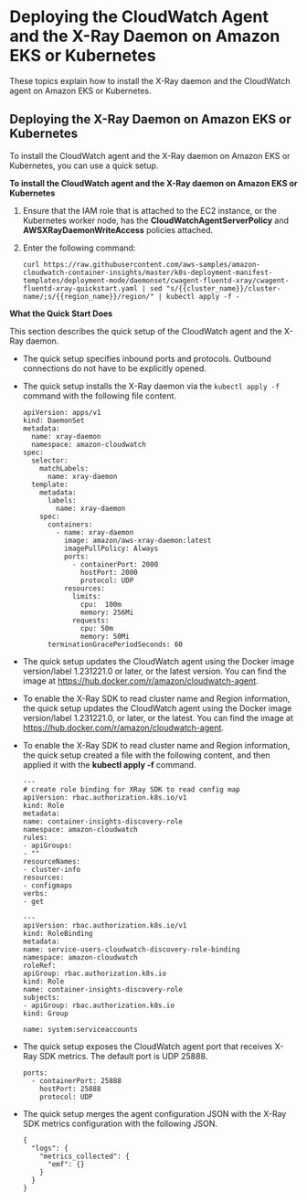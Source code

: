 # Deploying the CloudWatch Agent and the X\-Ray Daemon on Amazon EKS or Kubernetes<a name="deploy_servicelens_CloudWatch_agent_deploy_EKS"></a>

These topics explain how to install the X\-Ray daemon and the CloudWatch agent on Amazon EKS or Kubernetes\.

## Deploying the X\-Ray Daemon on Amazon EKS or Kubernetes<a name="deploy_servicelens_CloudWatch_agent_deploy_Xray_daemon"></a>

To install the CloudWatch agent and the X\-Ray daemon on Amazon EKS or Kubernetes, you can use a quick setup\.

**To install the CloudWatch agent and the X\-Ray daemon on Amazon EKS or Kubernetes**

1. Ensure that the IAM role that is attached to the EC2 instance, or the Kubernetes worker node, has the **CloudWatchAgentServerPolicy** and **AWSXRayDaemonWriteAccess** policies attached\.

1. Enter the following command:

   ```
   curl https://raw.githubusercontent.com/aws-samples/amazon-cloudwatch-container-insights/master/k8s-deployment-manifest-templates/deployment-mode/daemonset/cwagent-fluentd-xray/cwagent-fluentd-xray-quickstart.yaml | sed "s/{{cluster_name}}/cluster-name/;s/{{region_name}}/region/" | kubectl apply -f -
   ```

**What the Quick Start Does**

This section describes the quick setup of the CloudWatch agent and the X\-Ray daemon\.
+ The quick setup specifies inbound ports and protocols\. Outbound connections do not have to be explicitly opened\.
+ The quick setup installs the X\-Ray daemon via the `kubectl apply -f` command with the following file content\.

  ```
  apiVersion: apps/v1
  kind: DaemonSet
  metadata:
    name: xray-daemon
    namespace: amazon-cloudwatch
  spec:
    selector:
      matchLabels:
        name: xray-daemon
    template:
      metadata:
        labels:
          name: xray-daemon
      spec:
        containers:
          - name: xray-daemon
            image: amazon/aws-xray-daemon:latest
            imagePullPolicy: Always
            ports:
              - containerPort: 2000
                hostPort: 2000
                protocol: UDP
            resources:
              limits:
                cpu:  100m
                memory: 256Mi
              requests:
                cpu: 50m
                memory: 50Mi
        terminationGracePeriodSeconds: 60
  ```
+ The quick setup updates the CloudWatch agent using the Docker image version/label 1\.231221\.0 or later, or the latest version\. You can find the image at [https://hub\.docker\.com/r/amazon/cloudwatch\-agent](https://hub.docker.com/r/amazon/cloudwatch-agent)\.
+ To enable the X\-Ray SDK to read cluster name and Region information, the quick setup updates the CloudWatch agent using the Docker image version/label 1\.231221\.0, or later, or the latest\. You can find the image at [https://hub\.docker\.com/r/amazon/cloudwatch\-agent](https://hub.docker.com/r/amazon/cloudwatch-agent)\.
+ To enable the X\-Ray SDK to read cluster name and Region information, the quick setup created a file with the following content, and then applied it with the **kubectl apply \-f** command\.

  ```
  ---
  # create role binding for XRay SDK to read config map
  apiVersion: rbac.authorization.k8s.io/v1
  kind: Role
  metadata:
  name: container-insights-discovery-role
  namespace: amazon-cloudwatch
  rules:
  - apiGroups:
  - ""
  resourceNames:
  - cluster-info
  resources:
  - configmaps
  verbs:
  - get
   
  ---
  apiVersion: rbac.authorization.k8s.io/v1
  kind: RoleBinding
  metadata:
  name: service-users-cloudwatch-discovery-role-binding
  namespace: amazon-cloudwatch
  roleRef:
  apiGroup: rbac.authorization.k8s.io
  kind: Role
  name: container-insights-discovery-role
  subjects:
  - apiGroup: rbac.authorization.k8s.io
  kind: Group
                        
  name: system:serviceaccounts
  ```
+ The quick setup exposes the CloudWatch agent port that receives X\-Ray SDK metrics\. The default port is UDP 25888\.

  ```
  ports:
    - containerPort: 25888
      hostPort: 25888
      protocol: UDP
  ```
+ The quick setup merges the agent configuration JSON with the X\-Ray SDK metrics configuration with the following JSON\.

  ```
  {
    "logs": {
      "metrics_collected": {
        "emf": {}
      }
    }
  }
  ```